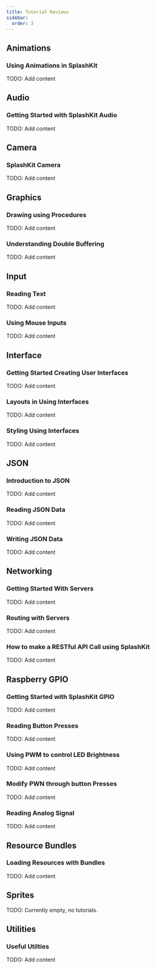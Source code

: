 ```yaml
---
title: Tutorial Reviews
sidebar:
  order: 3
---
```



## Animations

### Using Animations in SplashKit

TODO: Add content

## Audio

### Getting Started with SplashKit Audio

TODO: Add content

## Camera

### SplashKit Camera

TODO: Add content

## Graphics

### Drawing using Procedures

TODO: Add content

### Understanding Double Buffering

TODO: Add content

## Input

### Reading Text

TODO: Add content

### Using Mouse Inputs

TODO: Add content

## Interface

### Getting Started Creating User Interfaces

TODO: Add content

### Layouts in Using Interfaces

TODO: Add content

### Styling Using Interfaces

TODO: Add content

## JSON

### Introduction to JSON

TODO: Add content

### Reading JSON Data

TODO: Add content

### Writing JSON Data

TODO: Add content

## Networking

### Getting Started With Servers

TODO: Add content

### Routing with Servers

TODO: Add content

### How to make a RESTful API Call using SplashKit

TODO: Add content

## Raspberry GPIO

### Getting Started with SplashKit GPIO

TODO: Add content

### Reading Button Presses

TODO: Add content

### Using PWM to control LED Brightness

TODO: Add content

### Modify PWN through button Presses

TODO: Add content

### Reading Analog Signal

TODO: Add content

## Resource Bundles

### Loading Resources with Bundles

TODO: Add content

## Sprites

TODO: Currently empty, no tutorials.

## Utilities

### Useful Utilties

TODO: Add content